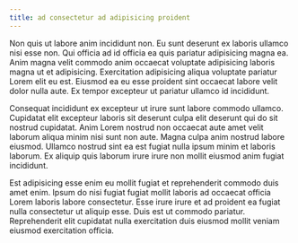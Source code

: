 ```yaml
---
title: ad consectetur ad adipisicing proident
---
```


Non quis ut labore anim incididunt non. Eu sunt deserunt ex laboris ullamco nisi esse non. Qui officia ad id officia ea quis pariatur adipisicing magna ea. Anim magna velit commodo anim occaecat voluptate adipisicing laboris magna ut et adipisicing. Exercitation adipisicing aliqua voluptate pariatur Lorem elit eu est. Eiusmod ea eu esse proident sint occaecat labore velit dolor nulla aute. Ex tempor excepteur ut pariatur ullamco id incididunt.

Consequat incididunt ex excepteur ut irure sunt labore commodo ullamco. Cupidatat elit excepteur laboris sit deserunt culpa elit deserunt qui do sit nostrud cupidatat. Anim Lorem nostrud non occaecat aute amet velit laborum aliqua minim nisi sunt non aute. Magna culpa anim nostrud labore eiusmod. Ullamco nostrud sint ea est fugiat nulla ipsum minim et laboris laborum. Ex aliquip quis laborum irure irure non mollit eiusmod anim fugiat incididunt.

Est adipisicing esse enim eu mollit fugiat et reprehenderit commodo duis amet enim. Ipsum do nisi fugiat fugiat mollit laboris ad occaecat officia Lorem laboris labore consectetur. Esse irure irure et ad proident ea fugiat nulla consectetur ut aliquip esse. Duis est ut commodo pariatur. Reprehenderit elit cupidatat nulla exercitation duis eiusmod mollit veniam eiusmod exercitation officia.
